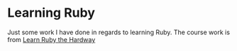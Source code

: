 # Learning Ruby

Just some work I have done in regards to learning Ruby. The course work is from [Learn Ruby the Hardway](https://learnrubythehardway.org/)
